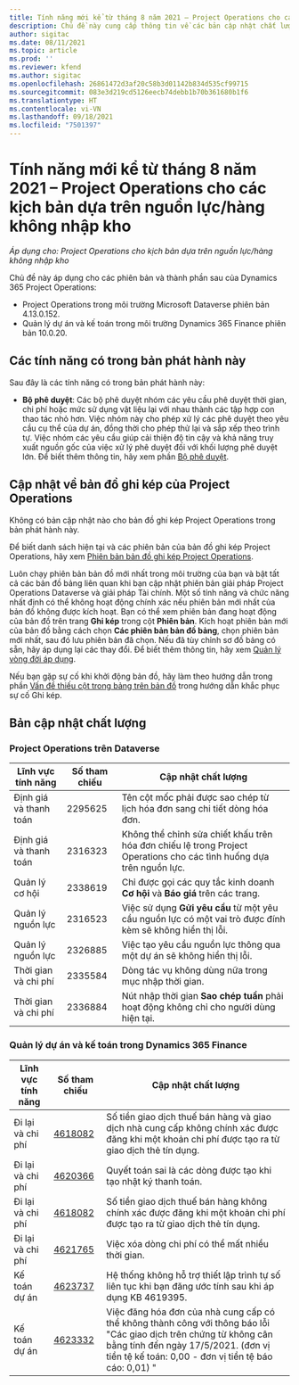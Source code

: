 ```yaml
---
title: Tính năng mới kể từ tháng 8 năm 2021 – Project Operations cho các kịch bản dựa trên nguồn lực/hàng không nhập kho
description: Chủ đề này cung cấp thông tin về các bản cập nhật chất lượng có trong bản phát hành tháng 8 năm 2021 của Project Operations cho các kịch bản dựa trên nguồn lực/hàng không nhập kho.
author: sigitac
ms.date: 08/11/2021
ms.topic: article
ms.prod: ''
ms.reviewer: kfend
ms.author: sigitac
ms.openlocfilehash: 26861472d3af20c58b3d01142b834d535cf99715
ms.sourcegitcommit: 083e3d219cd5126eecb74debb1b70b361680b1f6
ms.translationtype: HT
ms.contentlocale: vi-VN
ms.lasthandoff: 09/18/2021
ms.locfileid: "7501397"
---
```

# <a name="whats-new-august-2021---project-operations-for-resourcenon-stocked-based-scenarios"></a>Tính năng mới kể từ tháng 8 năm 2021 – Project Operations cho các kịch bản dựa trên nguồn lực/hàng không nhập kho

*Áp dụng cho: Project Operations cho kịch bản dựa trên nguồn lực/hàng không nhập kho*

Chủ đề này áp dụng cho các phiên bản và thành phần sau của Dynamics 365 Project Operations:

   - Project Operations trong môi trường Microsoft Dataverse phiên bản 4.13.0.152.
   - Quản lý dự án và kế toán trong môi trường Dynamics 365 Finance phiên bản 10.0.20.

## <a name="features-included-in-this-release"></a>Các tính năng có trong bản phát hành này

Sau đây là các tính năng có trong bản phát hành này:

- **Bộ phê duyệt**: Các bộ phê duyệt nhóm các yêu cầu phê duyệt thời gian, chi phí hoặc mức sử dụng vật liệu lại với nhau thành các tập hợp con thao tác nhỏ hơn. Việc nhóm này cho phép xử lý các phê duyệt theo yêu cầu cụ thể của dự án, đồng thời cho phép thử lại và sắp xếp theo trình tự. Việc nhóm các yêu cầu giúp cải thiện độ tin cậy và khả năng truy xuất nguồn gốc của việc xử lý phê duyệt đối với khối lượng phê duyệt lớn. Để biết thêm thông tin, hãy xem phần [Bộ phê duyệt](../approvals/approval-sets.md).

## <a name="project-operations-dual-write-maps-updates"></a>Cập nhật về bản đồ ghi kép của Project Operations

Không có bản cập nhật nào cho bản đồ ghi kép Project Operations trong bản phát hành này.

Để biết danh sách hiện tại và các phiên bản của bản đồ ghi kép Project Operations, hãy xem [Phiên bản bản đồ ghi kép Project Operations](../environment/resource-dual-write-maps.md).

Luôn chạy phiên bản bản đồ mới nhất trong môi trường của bạn và bật tất cả các bản đồ bảng liên quan khi bạn cập nhật phiên bản giải pháp Project Operations Dataverse và giải pháp Tài chính. Một số tính năng và chức năng nhất định có thể không hoạt động chính xác nếu phiên bản mới nhất của bản đồ không được kích hoạt. Bạn có thể xem phiên bản đang hoạt động của bản đồ trên trang **Ghi kép** trong cột **Phiên bản**. Kích hoạt phiên bản mới của bản đồ bằng cách chọn **Các phiên bản bản đồ bảng**, chọn phiên bản mới nhất, sau đó lưu phiên bản đã chọn. Nếu đã tùy chỉnh sơ đồ bảng có sẵn, hãy áp dụng lại các thay đổi. Để biết thêm thông tin, hãy xem [Quản lý vòng đời áp dụng](/dynamics365/fin-ops-core/dev-itpro/data-entities/dual-write/app-lifecycle-management).

Nếu bạn gặp sự cố khi khởi động bản đồ, hãy làm theo hướng dẫn trong phần [Vấn đề thiếu cột trong bảng trên bản đồ](/dynamics365/fin-ops-core/dev-itpro/data-entities/dual-write/dual-write-troubleshooting-finops-upgrades#missing-table-columns-issue-on-maps) trong hướng dẫn khắc phục sự cố Ghi kép.

## <a name="quality-updates"></a>Bản cập nhật chất lượng

### <a name="project-operations-on-dataverse"></a>Project Operations trên Dataverse

| **Lĩnh vực tính năng** | **Số tham chiếu** | **Cập nhật chất lượng** |
| --- | --- | --- |
| Định giá và thanh toán | 2295625 | Tên cột mốc phải được sao chép từ lịch hóa đơn sang chi tiết dòng hóa đơn. |
| Định giá và thanh toán | 2316323 | Không thể chỉnh sửa chiết khấu trên hóa đơn chiếu lệ trong Project Operations cho các tình huống dựa trên nguồn lực. |
|   Quản lý cơ hội | 2338619 | Chỉ được gọi các quy tắc kinh doanh **Cơ hội** và **Báo giá** trên các trang. |
| Quản lý nguồn lực | 2316523 | Việc sử dụng **Gửi yêu cầu** từ một yêu cầu nguồn lực có một vai trò được đính kèm sẽ không hiển thị lỗi. |
| Quản lý nguồn lực | 2326885 | Việc tạo yêu cầu nguồn lực thông qua một dự án sẽ không hiển thị lỗi. |
| Thời gian và chi phí | 2335584 | Dòng tác vụ không dùng nữa trong mục nhập thời gian. |
| Thời gian và chi phí | 2336884 | Nút nhập thời gian **Sao chép tuần** phải hoạt động không chỉ cho người dùng hiện tại. |


### <a name="project-management-and-accounting-on-dynamics-365-finance"></a>Quản lý dự án và kế toán trong Dynamics 365 Finance

| Lĩnh vực tính năng | Số tham chiếu | Cập nhật chất lượng |
| --- | --- | --- |
| Đi lại và chi phí | [4618082](https://fix.lcs.dynamics.com/Issue/Details?kb=4618082&amp;bugId=583101&amp;dbType=3&amp;qc=9c85ac8ca1e5e9cd07fac9e9aa2cb0914724e28b86ad3339dacf7741f554c605) | Số tiền giao dịch thuế bán hàng và giao dịch nhà cung cấp không chính xác được đăng khi một khoản chi phí được tạo ra từ giao dịch thẻ tín dụng. |
| Đi lại và chi phí | [4620366](https://fix.lcs.dynamics.com/Issue/Details?kb=4620366&amp;bugId=579485&amp;dbType=3&amp;qc=e864789bd95505ea624c537d585bf113c2de60b97c88439d44693dbd85aa8e92) | Quyết toán sai là các dòng được tạo khi tạo nhật ký thanh toán. |
| Đi lại và chi phí | [4618082](https://fix.lcs.dynamics.com/Issue/Details?kb=4618082&amp;bugId=583101&amp;dbType=3&amp;qc=9c85ac8ca1e5e9cd07fac9e9aa2cb0914724e28b86ad3339dacf7741f554c605) | Số tiền giao dịch thuế bán hàng không chính xác được đăng khi một khoản chi phí được tạo ra từ giao dịch thẻ tín dụng. |
| Đi lại và chi phí | [4621765](https://fix.lcs.dynamics.com/Issue/Details?kb=4621765&amp;bugId=587306&amp;dbType=3&amp;qc=6fbfad0123d4e95eaf8d5a5a2f6c354577c991b7905c852ab02d1f94e728a876) | Việc xóa dòng chi phí có thể mất nhiều thời gian. |
| Kế toán dự án | [4623737](https://fix.lcs.dynamics.com/Issue/Details?kb=4623737&amp;bugId=598109&amp;dbType=3&amp;qc=4101fc5865201e21815299f2ff11ae46d5d5370510868df86c25ee09a8ca1a0c) | Hệ thống không hỗ trợ thiết lập trình tự số liên tục khi bạn đăng ước tính sau khi áp dụng KB 4619395. |
| Kế toán dự án | [4623332](https://fix.lcs.dynamics.com/Issue/Details?kb=4623332&amp;bugId=586034&amp;dbType=3&amp;qc=2f64bb1977c4a9c9dd2ce9de7e72230b86eca14b6295c5bbfb614ea97ad81caf) | Việc đăng hóa đơn của nhà cung cấp có thể không thành công với thông báo lỗi "Các giao dịch trên chứng từ không cân bằng tính đến ngày 17/5/2021. (đơn vị tiền tệ kế toán: 0,00 - đơn vị tiền tệ báo cáo: 0,01) " |
